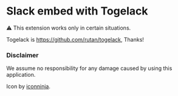 # Slack embed with Togelack

:warning: This extension works only in certain situations.

Togelack is https://github.com/rutan/togelack, Thanks!

### Disclaimer

We assume no responsibility for any damage caused by using this application.

Icon by [iconninja](http://www.iconninja.com/slack-social-hand-drawn-social-media-icon-14377).
